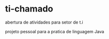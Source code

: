 # ti-chamado
abertura de atividades para setor de t.i

projeto pessoal para a pratica de linguagem Java
